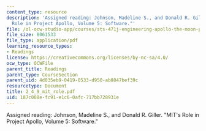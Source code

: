 ```yaml
---
content_type: resource
description: 'Assigned reading: Johnson, Madeline S., and Donald R. Giller. "MIT''s
  Role in Project Apollo, Volume 5: Software."'
file: /ol-ocw-studio-app/courses/sts-471j-engineering-apollo-the-moon-project-as-a-complex-system-spring-2007/187c008efc91e1c60afc717bb728931e_2_4_9_mit_role.pdf
file_size: 8061533
file_type: application/pdf
learning_resource_types:
- Readings
license: https://creativecommons.org/licenses/by-nc-sa/4.0/
ocw_type: OCWFile
parent_title: Readings
parent_type: CourseSection
parent_uid: 4d035eb9-0419-8533-d950-ab8847bef39c
resourcetype: Document
title: 2_4_9_mit_role.pdf
uid: 187c008e-fc91-e1c6-0afc-717bb728931e
---
```

Assigned reading: Johnson, Madeline S., and Donald R. Giller. "MIT's Role in Project Apollo, Volume 5: Software."